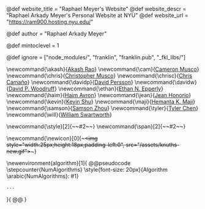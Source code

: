 <!--
Add here global page variables to use throughout your
website.
The website_* must be defined for the RSS to work
@def prepath = "Ram900Hosting"
-->
@def website_title = "Raphael Meyer's Website"
@def website_descr = "Raphael Arkady Meyer's Personal Website at NYU"
@def website_url   = "https://ram900.hosting.nyu.edu/"



@def author = "Raphael Arkady Meyer"

<!-- Table of contents has this depth level. Might be usefull down the line
	if I use a ToC, but not important for now. -->
@def mintoclevel = 1

<!--
Add here files or directories that should be ignored by Franklin, otherwise
these files might be copied and, if markdown, processed by Franklin which
you might not want. Indicate directories by ending the name with a `/`.
-->
@def ignore = ["node_modules/", "franklin", "franklin.pub", "_fkl_libs/"]

<!--
Add here global latex commands to use throughout your
pages. It can be math commands but does not need to be.
For instance:
* \newcommand{\phrase}{This is a long phrase to copy.}
-->

\newcommand{\akash}{[Akash Rao](https://www.linkedin.com/in/akashgrao/)}
\newcommand{\cam}{[Cameron Musco](https://people.cs.umass.edu/~cmusco/)}
\newcommand{\chris}{[Christopher Musco](https://www.chrismusco.com/)}
\newcommand{\chrisc}{[Chris Camaño](https://chriscamano.github.io/)}
\newcommand{\davidp}{[David Persson](https://scholar.google.com/citations?user=jOtDnRAAAAAJ&hl=en&oi=ao)}
\newcommand{\davidw}{[David P. Woodruff](http://www.cs.cmu.edu/~dwoodruf/)}
\newcommand{\ethan}{[Ethan N. Epperly](https://www.ethanepperly.com/)}
\newcommand{\haim}{[Haim Avron](http://www.math.tau.ac.il/~haimav/)}
\newcommand{\jean}{[Jean Honorio](https://www.cs.purdue.edu/homes/jhonorio/)}
\newcommand{\kevin}{[Kevin Shu](https://kevinshu.me/)}
\newcommand{\maji}{[Hemanta K. Maji](https://www.cs.purdue.edu/homes/hmaji/)}
\newcommand{\samson}{[Samson Zhou](https://samsonzhou.github.io/)}
\newcommand{\tyler}{[Tyler Chen](https://research.chen.pw/)}
\newcommand{\will}{[William Swartworth](https://wswartworth.github.io/)}

\newcommand{\style}[2]{~~~<span style="!#1">~~~#2~~~</span>~~~}
\newcommand{\span}[2]{~~~<span class="!#1">~~~#2~~~</span>~~~}

\newcommand{\newicon}[0]{~~~<img style="width:25px;height:18px;padding-left:0", src="/assets/knuths-new.gif"></img>~~~}

\newenvironment{algorithm}[1]{
	@@pseudocode
	\stepcounter{NumAlgorithms}
	\style{font-size: 20px}{Algorithm \arabic{NumAlgorithms}: #1}

	---

}{
	@@
}


